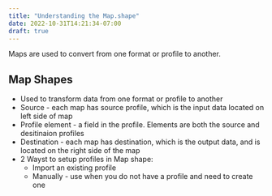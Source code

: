```yaml
---
title: "Understanding the Map.shape"
date: 2022-10-31T14:21:34-07:00
draft: true
---
```

Maps are used to convert from one format or profile to another.  

## Map Shapes
* Used to transform data from one format or profile to another
* Source - each map has source profile, which is the input data located on left side of map
* Profile element - a field in the profile.  Elements are both the source and desitinaion profiles
* Destination - each map has destination, which is the output data, and is located on the right side of the map
* 2 Wayst to setup profiles in Map shape:
    * Import an existing profile
    * Manually - use when you do not have a profile and need to create one
